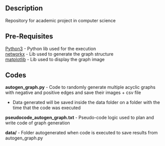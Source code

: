 ## Description

Repository for academic project in computer science

## Pre-Requisites

[Python3](https://www.python.org/downloads/) - Python lib used for the execution <br/>
[networkx](https://networkx.org/) - Lib used to generate the graph structure <br/>
[matplotlib](https://matplotlib.org/) - Lib used to display the graph image <br/>

## Codes

<b>autogen_graph.py</b> - Code to randomly generate multiple acyclic graphs with negative and positive edges and save their images + csv file

- Data generated will be saved inside the data folder on a folder with the time that the code was executed

<b>pseudocode_autogen_graph.txt</b> - Pseudo-code logic used to plan and write code of graph generation

<b>data/</b> - Folder autogenerated when code is executed to save results from autogen_graph.py
